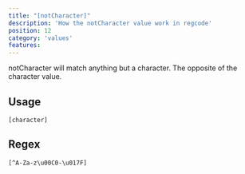 ```yaml
---
title: "[notCharacter]"
description: 'How the notCharacter value work in regcode'
position: 12
category: 'values'
features:
---
```


notCharacter will match anything but a character. The opposite of the character value.

## Usage

`[character]`
## Regex

```
[^A-Za-z\u00C0-\u017F]
```
